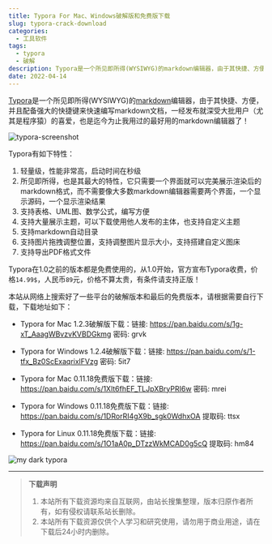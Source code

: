 ```yaml
---
title: Typora For Mac、Windows破解版和免费版下载
slug: typora-crack-download
categories:
  - 工具软件
tags:
  - typora
  - 破解
description: Typora是一个所见即所得(WYSIWYG)的markdown编辑器，由于其快捷、方便，并且配备强大的快捷键来快速编写markdown文档，一经发布就深受大批用户（尤其是程序猿）的喜爱，也是迄今为止我用过的最好用的markdown编辑器了！
date: 2022-04-14
---
```


[Typora](https://typora.io/)是一个所见即所得(WYSIWYG)的[markdown](https://zh.wikipedia.org/wiki/Markdown)编辑器，由于其快捷、方便，并且配备强大的快捷键来快速编写markdown文档，一经发布就深受大批用户（尤其是程序猿）的喜爱，也是迄今为止我用过的最好用的markdown编辑器了！

![typora-screenshot](https://typoraio.cn/img/screen/Group-screen.png)

Typora有如下特性：

1. 轻量级，性能非常高，启动时间在秒级
2. 所见即所得，也是其最大的特性，它只需要一个界面就可以完美展示渲染后的markdown格式，而不需要像大多数markdown编辑器需要两个界面，一个显示源码，一个显示渲染结果
3. 支持表格、UML图、数学公式，编写方便
4. 支持大量展示主题，可以下载使用他人发布的主体，也支持自定义主题
5. 支持markdown自动目录
6. 支持图片拖拽调整位置，支持调整图片显示大小，支持搭建自定义图床
7. 支持导出PDF格式文件

Typora在1.0之前的版本都是免费使用的，从1.0开始，官方宣布Typora收费，价格`14.99$`，人民币`89`元，价格不算太贵，有条件请支持正版！

本站从网络上搜索好了一些平台的破解版本和最后的免费版本，请根据需要自行下载，下载地址如下：

- Typora for Mac 1.2.3破解版下载：链接: https://pan.baidu.com/s/1g-xT_AaagWBvzvKVBDGkmg  密码: grvk

- Typora for Windows 1.2.4破解版下载：链接: https://pan.baidu.com/s/1-tfx_Bz0ScExaqrixlFVzg  密码: 5it7

- Typora for Mac 0.11.18免费版下载：链接: https://pan.baidu.com/s/1Xlt6fhEF_TLJpXBryPRI6w  密码: mrei

- Typora for Windows 0.11.18免费版下载：链接: https://pan.baidu.com/s/1DRorRI4gX9b_sgk0WdhxOA 提取码: ttsx

- Typora for Linux 0.11.18免费版下载：链接: https://pan.baidu.com/s/1O1aA0p_DTzzWkMCAD0g5cQ 提取码: hm84

![my dark typora](/images/attachment/tools/:Users:sam:workspace:mine:samblog:source:_posts:工具:img:typora-mine.png)

---

> **下载声明**
> 1. 本站所有下载资源均来自互联网，由站长搜集整理，版本归原作者所有，如有侵权请联系站长删除。
> 2. 本站所有下载资源仅供个人学习和研究使用，请勿用于商业用途，请在下载后24小时内删除。
